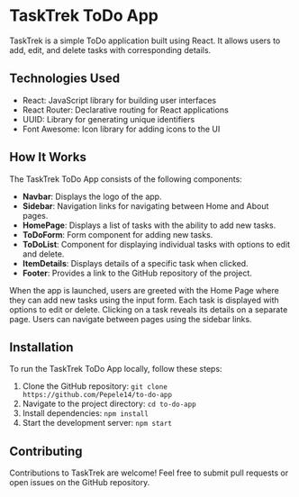 # TaskTrek ToDo App

TaskTrek is a simple ToDo application built using React. It allows users to add, edit, and delete tasks with corresponding details.

## Technologies Used

- React: JavaScript library for building user interfaces
- React Router: Declarative routing for React applications
- UUID: Library for generating unique identifiers
- Font Awesome: Icon library for adding icons to the UI

## How It Works

The TaskTrek ToDo App consists of the following components:

- **Navbar**: Displays the logo of the app.
- **Sidebar**: Navigation links for navigating between Home and About pages.
- **HomePage**: Displays a list of tasks with the ability to add new tasks.
- **ToDoForm**: Form component for adding new tasks.
- **ToDoList**: Component for displaying individual tasks with options to edit and delete.
- **ItemDetails**: Displays details of a specific task when clicked.
- **Footer**: Provides a link to the GitHub repository of the project.

When the app is launched, users are greeted with the Home Page where they can add new tasks using the input form. Each task is displayed with options to edit or delete. Clicking on a task reveals its details on a separate page. Users can navigate between pages using the sidebar links.

## Installation

To run the TaskTrek ToDo App locally, follow these steps:

1. Clone the GitHub repository: `git clone https://github.com/Pepele14/to-do-app`
2. Navigate to the project directory: `cd to-do-app`
3. Install dependencies: `npm install`
4. Start the development server: `npm start`

## Contributing

Contributions to TaskTrek are welcome! Feel free to submit pull requests or open issues on the GitHub repository.
